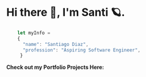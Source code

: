 # Hi there 👋, I'm Santi 🪐.


```javascript
    let myInfo = 
    {
      "name": "Santiago Diaz",
      "profession": "Aspiring Software Engineer",
     }
```

**Check out my Portfolio Projects Here:**
